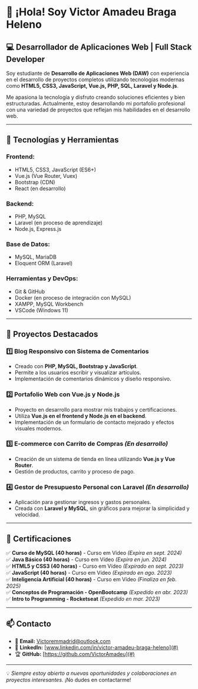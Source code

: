 # 👋 ¡Hola! Soy Victor Amadeu Braga Heleno

## 💻 Desarrollador de Aplicaciones Web | Full Stack Developer

Soy estudiante de **Desarrollo de Aplicaciones Web (DAW)** con experiencia en el desarrollo de proyectos completos utilizando tecnologías modernas como **HTML5, CSS3, JavaScript, Vue.js, PHP, SQL, Laravel y Node.js**.

Me apasiona la tecnología y disfruto creando soluciones eficientes y bien estructuradas. Actualmente, estoy desarrollando mi portafolio profesional con una variedad de proyectos que reflejan mis habilidades en el desarrollo web.

---

## 🚀 Tecnologías y Herramientas

### **Frontend:**
- HTML5, CSS3, JavaScript (ES6+)
- Vue.js (Vue Router, Vuex)
- Bootstrap (CDN)
- React (en desarrollo)

### **Backend:**
- PHP, MySQL
- Laravel (en proceso de aprendizaje)
- Node.js, Express.js

### **Base de Datos:**
- MySQL, MariaDB
- Eloquent ORM (Laravel)

### **Herramientas y DevOps:**
- Git & GitHub
- Docker (en proceso de integración con MySQL)
- XAMPP, MySQL Workbench
- VSCode (Windows 11)

---

## 📂 Proyectos Destacados

### **1️⃣ Blog Responsivo con Sistema de Comentarios**
- Creado con **PHP, MySQL, Bootstrap y JavaScript**.
- Permite a los usuarios escribir y visualizar artículos.
- Implementación de comentarios dinámicos y diseño responsivo.

### **2️⃣ Portafolio Web con Vue.js y Node.js**
- Proyecto en desarrollo para mostrar mis trabajos y certificaciones.
- Utiliza **Vue.js en el frontend y Node.js en el backend**.
- Implementación de un formulario de contacto mejorado y efectos visuales modernos.

### **3️⃣ E-commerce con Carrito de Compras** *(En desarrollo)*
- Creación de un sistema de tienda en línea utilizando **Vue.js y Vue Router**.
- Gestión de productos, carrito y proceso de pago.

### **4️⃣ Gestor de Presupuesto Personal con Laravel** *(En desarrollo)*
- Aplicación para gestionar ingresos y gastos personales.
- Creada con **Laravel y MySQL**, sin gráficos para mejorar la simplicidad y velocidad.

---

## 📜 Certificaciones

✅ **Curso de MySQL (40 horas)** - Curso em Vídeo *(Expira en sept. 2024)*  
✅ **Java Básico (40 horas)** - Curso em Vídeo *(Expira en jun. 2024)*  
✅ **HTML5 y CSS3 (40 horas)** - Curso em Vídeo *(Expirado en sept. 2023)*  
✅ **JavaScript (40 horas)** - Curso em Vídeo *(Expirado en ago. 2023)*  
✅ **Inteligencia Artificial (40 horas)** - Curso em Vídeo *(Finaliza en feb. 2025)*  
✅ **Conceptos de Programación - OpenBootcamp** *(Expedido en abr. 2023)*  
✅ **Intro to Programming - Rocketseat** *(Expedido en mar. 2023)*  

---

## 📫 Contacto
- 📧 **Email:** [Victoremmadrid@outlook.com](#)
- 🔗 **LinkedIn:** [www.linkedin.com/in/victor-amadeu-braga-heleno](#)
- 🏆 **GitHub:** [https://github.com/VictorAmadeu](#) 

---

💡 *Siempre estoy abierto a nuevas oportunidades y colaboraciones en proyectos interesantes.* ¡No dudes en contactarme!
